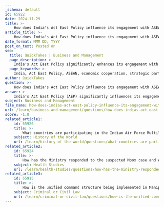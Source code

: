```yaml
---
_schema: default
id: 65922
date: 2024-11-29
title: >-
    How does India's Act East Policy influence its engagement with ASEAN?
article_title: >-
    How does India's Act East Policy influence its engagement with ASEAN?
date_format: MMM DD, YYYY
post_on_text: Posted on
seo:
  title: QuickTakes | Business and Management
  page_description: >-
    India's Act East Policy significantly enhances its engagement with ASEAN by establishing strategic partnerships, promoting economic cooperation, strengthening multilateral frameworks, and fostering cultural exchanges.
  page_keywords: >-
    India, Act East Policy, ASEAN, economic cooperation, strategic partnerships, multilateral engagement, cultural ties, Indo-Pacific, regional security, trade, investment
author: QuickTakes
question: >-
    How does India's Act East Policy influence its engagement with ASEAN?
answer: >-
    India's Act East Policy (AEP) significantly influences its engagement with the Association of Southeast Asian Nations (ASEAN) by fostering deeper economic, strategic, and cultural ties. The AEP, which evolved from the earlier Look East Policy, emphasizes a broader strategic engagement with ASEAN and extends to the Indo-Pacific region. This shift reflects India's recognition of ASEAN as a core component of its extended neighborhood.\n\n1. **Strategic Partnerships**: The AEP has led to the establishment of a Comprehensive Strategic Partnership with ASEAN, which was formalized in recent summits. This partnership injects new dynamism into bilateral relations and enhances cooperation across various sectors, including trade, security, and cultural exchanges.\n\n2. **Economic Cooperation**: ASEAN is one of the most economically dynamic regions globally, making economic cooperation a key priority of India's AEP. Initiatives under the AEP aim to boost trade and investment flows between India and ASEAN countries, thereby enhancing economic interdependence.\n\n3. **Multilateral Engagement**: The AEP has strengthened India's participation in multilateral frameworks involving ASEAN, such as the ASEAN Regional Forum (ARF), East Asia Summit (EAS), and ASEAN Defence Ministers' Meeting Plus (ADMM-Plus). These platforms facilitate dialogue and collaboration on regional security and development issues.\n\n4. **Cultural and People-to-People Ties**: The AEP also focuses on enhancing cultural exchanges and people-to-people connections, which are vital for building mutual understanding and trust among the nations involved.\n\n5. **Indo-Pacific Focus**: The AEP's expansion from East Asia to the broader Indo-Pacific region underscores India's commitment to a more integrated approach to regional security and economic development, with ASEAN at its core.\n\nIn summary, India's Act East Policy serves as a bridge to strengthen its relations with ASEAN, promoting a comprehensive and strategic partnership that addresses both regional challenges and opportunities.
subject: Business and Management
file_name: how-does-indias-act-east-policy-influence-its-engagement-with-asean.md
url: /learn/business-and-management/questions/how-does-indias-act-east-policy-influence-its-engagement-with-asean
score: -1.0
related_article1:
    id: 65926
    title: >-
        What countries are participating in the Indian Air Force Multilateral Exercise Tarang Shakti?
    subject: History of the World
    url: /learn/history-of-the-world/questions/what-countries-are-participating-in-the-indian-air-force-multilateral-exercise-tarang-shakti
related_article2:
    id: 65924
    title: >-
        How has the Ministry responded to the suspected Mpox case and what is the risk assessment?
    subject: Health Studies
    url: /learn/health-studies/questions/how-has-the-ministry-responded-to-the-suspected-mpox-case-and-what-is-the-risk-assessment
related_article3:
    id: 65915
    title: >-
        How is the unified command structure being implemented in Manipur?
    subject: Criminal or Civil Law
    url: /learn/criminal-or-civil-law/questions/how-is-the-unified-command-structure-being-implemented-in-manipur
---
```


&nbsp;
